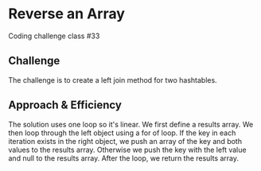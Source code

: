 # Reverse an Array
Coding challenge class #33

## Challenge
The challenge is to create a left join method for two hashtables.

## Approach & Efficiency 
The solution uses one loop so it's linear. We first define a results array. We then loop through the left object using a for of loop. If the key in each iteration exists in the right object, we push an array of the key and both values to the results array. Otherwise we push the key with the left value and null to the results array. After the loop, we return the results array.